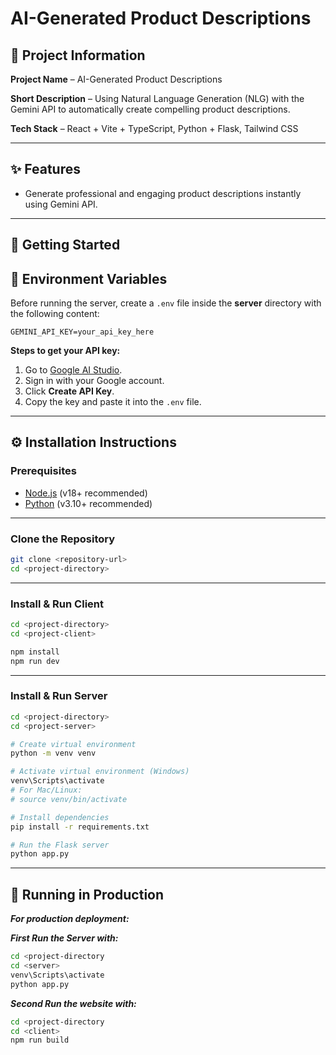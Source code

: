 # AI-Generated Product Descriptions

## 📌 Project Information
**Project Name** – AI-Generated Product Descriptions  

**Short Description** – Using Natural Language Generation (NLG) with the Gemini API to automatically create compelling product descriptions.  

**Tech Stack** – React + Vite + TypeScript, Python + Flask, Tailwind CSS  

---

## ✨ Features
- Generate professional and engaging product descriptions instantly using Gemini API.

---
## ­🚀 Getting Started

## 📂 Environment Variables
Before running the server, create a `.env` file inside the **server** directory with the following content:

```
GEMINI_API_KEY=your_api_key_here
```

**Steps to get your API key:**
1. Go to [Google AI Studio](https://aistudio.google.com/app/apikey).
2. Sign in with your Google account.
3. Click **Create API Key**.
4. Copy the key and paste it into the `.env` file.

---

## ⚙️ Installation Instructions

### **Prerequisites**
- [Node.js](https://nodejs.org/) (v18+ recommended)
- [Python](https://www.python.org/downloads/) (v3.10+ recommended)

---

### **Clone the Repository**
```bash
git clone <repository-url>
cd <project-directory>
```

---

### **Install & Run Client**
```bash
cd <project-directory>
cd <project-client>

npm install
npm run dev
```

---

### **Install & Run Server**
```bash
cd <project-directory>
cd <project-server>

# Create virtual environment
python -m venv venv

# Activate virtual environment (Windows)
venv\Scripts\activate
# For Mac/Linux:
# source venv/bin/activate

# Install dependencies
pip install -r requirements.txt

# Run the Flask server
python app.py
```

---

## 🚀 Running in Production
***For production deployment:***

***First Run the Server with:***
```bash
cd <project-directory
cd <server>
venv\Scripts\activate
python app.py
```
***Second Run the website with:***
```bash
cd <project-directory
cd <client>
npm run build
```